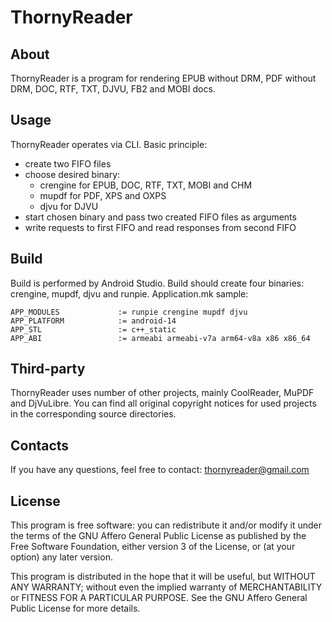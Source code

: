 # ThornyReader

## About

ThornyReader is a program for rendering EPUB without DRM,
PDF without DRM, DOC, RTF, TXT, DJVU, FB2 and MOBI docs.

## Usage

ThornyReader operates via CLI. Basic principle:
- create two FIFO files
- choose desired binary:
  - crengine for EPUB, DOC, RTF, TXT, MOBI and CHM
  - mupdf for PDF, XPS and OXPS
  - djvu for DJVU
- start chosen binary and pass two created FIFO files as arguments
- write requests to first FIFO and read responses from second FIFO

## Build

Build is performed by Android Studio. Build should create four binaries:
crengine, mupdf, djvu and runpie. Application.mk sample:
```
APP_MODULES             := runpie crengine mupdf djvu
APP_PLATFORM            := android-14
APP_STL                 := c++_static
APP_ABI                 := armeabi armeabi-v7a arm64-v8a x86 x86_64
```

## Third-party

ThornyReader uses number of other projects, mainly CoolReader, MuPDF
and DjVuLibre. You can find all original copyright notices for used projects
in the corresponding source directories.

## Contacts

If you have any questions, feel free to contact: thornyreader@gmail.com

## License

This program is free software: you can redistribute it and/or modify
it under the terms of the GNU Affero General Public License as
published by the Free Software Foundation, either version 3 of the
License, or (at your option) any later version.

This program is distributed in the hope that it will be useful,
but WITHOUT ANY WARRANTY; without even the implied warranty of
MERCHANTABILITY or FITNESS FOR A PARTICULAR PURPOSE.  See the
GNU Affero General Public License for more details.